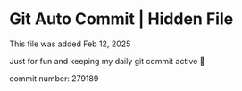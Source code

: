 # Git Auto Commit | Hidden File

This file was added Feb 12, 2025

Just for fun and keeping my daily git commit active 🤪

commit number: 279189
